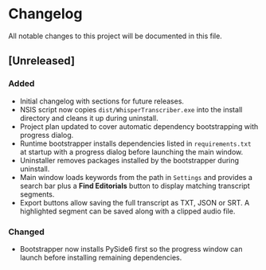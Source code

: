 # Changelog

All notable changes to this project will be documented in this file.

## [Unreleased]
### Added
- Initial changelog with sections for future releases.
- NSIS script now copies `dist/WhisperTranscriber.exe` into the install directory and cleans it up during uninstall.
- Project plan updated to cover automatic dependency bootstrapping with progress dialog.
- Runtime bootstrapper installs dependencies listed in `requirements.txt` at
  startup with a progress dialog before launching the main window.
- Uninstaller removes packages installed by the bootstrapper during uninstall.
- Main window loads keywords from the path in `Settings` and provides a search
  bar plus a **Find Editorials** button to display matching transcript segments.
- Export buttons allow saving the full transcript as TXT, JSON or SRT. A
  highlighted segment can be saved along with a clipped audio file.

### Changed
- Bootstrapper now installs PySide6 first so the progress window can launch
  before installing remaining dependencies.

